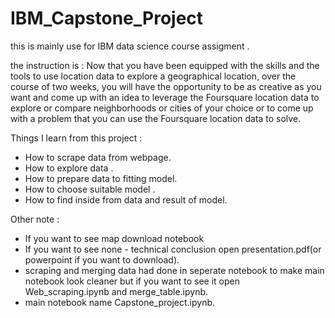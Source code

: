 # IBM_Capstone_Project
 
this is mainly use for IBM data science course assigment .


the instruction is : 
Now that you have been equipped with the skills and the tools to use location data to explore a geographical location, over the course of two weeks, you will have the opportunity to be as creative as you want and come up with an idea to leverage the Foursquare location data to explore or compare neighborhoods or cities of your choice or to come up with a problem that you can use the Foursquare location data to solve.


Things I learn from this project :
- How to scrape data from webpage.
- How to explore data .
- How to prepare data to fitting model.
- How to choose suitable model .
- How to find inside from data and result of model.



Other note :
- If you want to see map download notebook
- If you want to see none - technical conclusion open presentation.pdf(or powerpoint if you want to download).
- scraping and merging data had done in seperate notebook to make main notebook look cleaner but if you want to see it open Web_scraping.ipynb and merge_table.ipynb.
- main notebook name Capstone_project.ipynb. 
